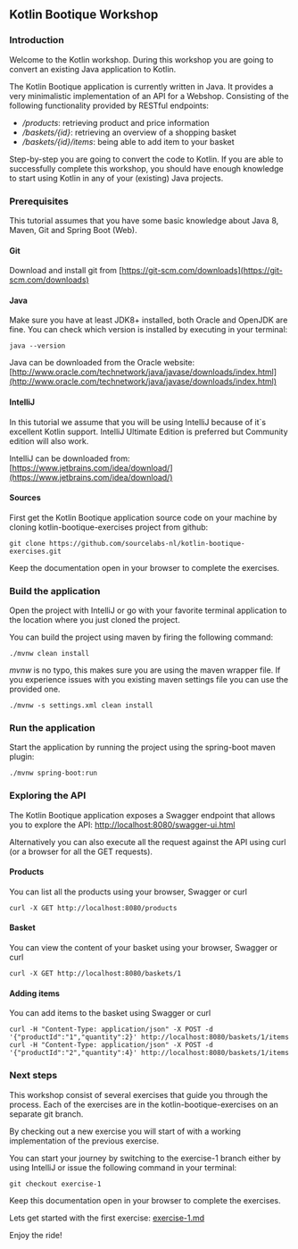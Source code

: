 ## Kotlin Bootique Workshop

### Introduction

Welcome to the Kotlin workshop. During this workshop you are going to convert an existing Java application to Kotlin.

The Kotlin Bootique application is currently written in Java. It provides a very minimalistic implementation of an API for a Webshop. Consisting of the following functionality provided by RESTful endpoints:

- _/products_: retrieving product and price information
- _/baskets/{id}_: retrieving an overview of a shopping basket
- _/baskets/{id}/items_: being able to add item to your basket

Step-by-step you are going to convert the code to Kotlin. If you are able to successfully complete this workshop, you should have enough knowledge to start using Kotlin in any of your (existing) Java projects.

### Prerequisites

This tutorial assumes that you have some basic knowledge about Java 8, Maven, Git and Spring Boot (Web).

#### Git

Download and install git from [https://git-scm.com/downloads](https://git-scm.com/downloads)

#### Java

Make sure you have at least JDK8+ installed, both Oracle and OpenJDK are fine. You can check which version is installed by executing in your terminal:

```
java --version
```

Java can be downloaded from the Oracle website: [http://www.oracle.com/technetwork/java/javase/downloads/index.html](http://www.oracle.com/technetwork/java/javase/downloads/index.html)

#### IntelliJ

In this tutorial we assume that you will be using IntelliJ because of it`s excellent Kotlin support. IntelliJ Ultimate Edition is preferred but Community edition will also work. 

IntelliJ can be downloaded from: [https://www.jetbrains.com/idea/download/](https://www.jetbrains.com/idea/download/)

#### Sources

First get the Kotlin Bootique application source code on your machine by cloning kotlin-bootique-exercises project from github:

```
git clone https://github.com/sourcelabs-nl/kotlin-bootique-exercises.git
```

Keep the documentation open in your browser to complete the exercises.

### Build the application

Open the project with IntelliJ or go with your favorite terminal application to the location where you just cloned the project. 

You can build the project using maven by firing the following command:

```
./mvnw clean install
```

_mvnw_ is no typo, this makes sure you are using the maven wrapper file. If you experience issues with you existing maven settings file you can use the provided one.

```
./mvnw -s settings.xml clean install
```

### Run the application

Start the application by running the project using the spring-boot maven plugin:

```
./mvnw spring-boot:run
```

### Exploring the API

The Kotlin Bootique application exposes a Swagger endpoint that allows you to explore the API: [http://localhost:8080/swagger-ui.html](http://localhost:8080/swagger-ui.html)

Alternatively you can also execute all the request against the API using curl (or a browser for all the GET requests). 

#### Products

You can list all the products using your browser, Swagger or curl

```                                                                                                                                                                                                                                                                                                                                                            
curl -X GET http://localhost:8080/products
```

#### Basket

You can view the content of your basket using your browser, Swagger or curl

```                                                                                                                                                                                                                                                                                                                                                            
curl -X GET http://localhost:8080/baskets/1
```

#### Adding items

You can add items to the basket using Swagger or curl

```                                                                                                                                                                                                                                                                                                                                                            
curl -H "Content-Type: application/json" -X POST -d '{"productId":"1","quantity":2}' http://localhost:8080/baskets/1/items
curl -H "Content-Type: application/json" -X POST -d '{"productId":"2","quantity":4}' http://localhost:8080/baskets/1/items
```

### Next steps

This workshop consist of several exercises that guide you through the process. Each of the exercises are in the kotlin-bootique-exercises on an separate git branch. 

By checking out a new exercise you will start of with a working implementation of the previous exercise.

You can start your journey by switching to the exercise-1 branch either by using IntelliJ or issue the following command in your terminal:

```
git checkout exercise-1
```

Keep this documentation open in your browser to complete the exercises.

Lets get started with the first exercise: [exercise-1.md](./exercise-1.md)

Enjoy the ride!